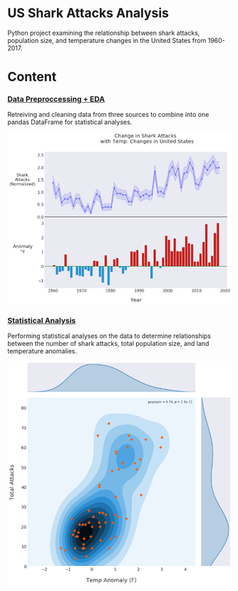 # US Shark Attacks Analysis
Python project examining the relationship between shark attacks, population size, and temperature changes in the United States from 1960-2017.



# Content
### [Data Preproccessing + EDA](https://github.com/adambens/US_Shark_Attacks_Analysis/blob/master/Data%20Cleaning%20%2B%20Exploratory%20Analysis.ipynb)
Retreiving and cleaning data from three sources to combine into one pandas DataFrame for statistical analyses. 

<img width="700" alt="img1" src="./Figures/Attacks-Temps.png">

### [Statistical Analysis](https://github.com/adambens/US_Shark_Attacks_Analysis/blob/master/Statistical%20Analysis.ipynb)
Performing statistical analyses on the data to determine relationships between the number of shark attacks, total population size, and land temperature anomalies.

<img width="700" alt="img1" src="./Figures/KDEAttacksTemps.png">
